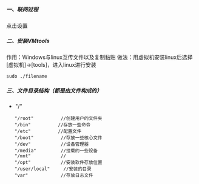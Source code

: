 ##### 一、联网过程<br>
点击设置
##### 二、安装VMtools
作用：Windows与linux互传文件以及复制黏贴
做法：用虚拟机安装linux后选择[虚拟机]->[tools]，进入linux进行安装
```
sudo ./filename
```
##### 三、文件目录结构（都是由文件构成的）
- "/"
```
   "/root"          //创建用户的文件夹
   "/bin"          //存放一些命令
   "/etc"          //配置文件
   "/boot"          //存放一些核心文件
   "/dev"           //设备管理器
   "/media"         //挂载的一些设备
   "/mnt"           //
   "/opt"           //安装软件存放位置
   "/user/local"     //安装的目录
   "var"            //存放日志文件
```